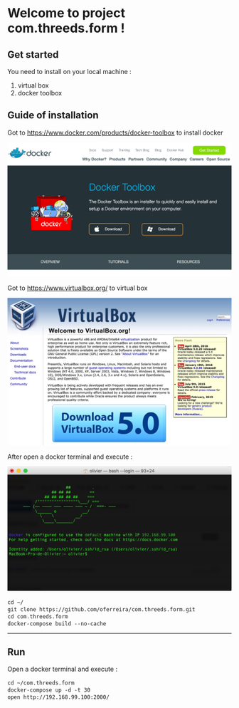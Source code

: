 
Welcome to project com.threeds.form !
===================

Get started
-------------

You need to install  on your local machine :

 1. virtual box
 2. docker toolbox
 
Guide of installation
-------------

Got to https://www.docker.com/products/docker-toolbox to install docker

![install](/assets/images/docker-toolbox.jpg)

Got to https://www.virtualbox.org/ to virtual box

![install](/assets/images/virtualbox.jpg)

After open a docker terminal and execute :

![install](/assets/images/docker-terninal.jpg)
 
    cd ~/
    git clone https://github.com/oferreira/com.threeds.form.git
    cd com.threeds.form
    docker-compose build --no-cache

----------


Run
-------------------

Open a docker terminal and execute :

    cd ~/com.threeds.form
    docker-compose up -d -t 30
    open http://192.168.99.100:2000/
